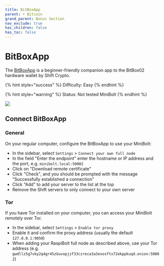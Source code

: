```yaml
---
title: BitBoxApp
parent: + Bitcoin
grand_parent: Bonus Section
nav_exclude: true
has_children: false
has_toc: false
---
```


# BitBoxApp

The [BitBoxApp](https://shiftcrypto.ch/app/) is a beginner-friendly companion app to the BitBox02 hardware wallet by Shift Crypto.

{% hint style="success" %}
Difficulty: Easy
{% endhint %}

{% hint style="warning" %}
Status: Not tested MiniBolt
{% endhint %}

![](../../images/electrum\_BitBoxApp.png)

## Connect BitBoxApp

### General

On your regular computer, configure the BitBoxApp to use your MiniBolt:

* In the sidebar, select `Settings` > `Connect your own full node`
* In the field "Enter the endpoint" enter the hostname or IP address and the port, e.g. `minibolt.local:50002`
* Click on "Download remote certificate"
* Click "Check", and you should be prompted with the message "Successfully established a connection"
* Click "Add" to add your server to the list at the top
* Remove the Shift servers to only connect to your own server

### Tor

If you have Tor installed on your computer, you can access your MiniBolt remotely over Tor.

* In the sidebar, select `Settings` > `Enable tor proxy`
* Enable it and confirm the proxy address (usually the default `127.0.0.1:9050`)
* When adding your RaspiBolt full node as described above, use your Tor address (e.g. `gwdllz5g7vky2q4gr45zGuvopjzf33czreca3a3exosftx72ekppkuqd.onion:50002`)

